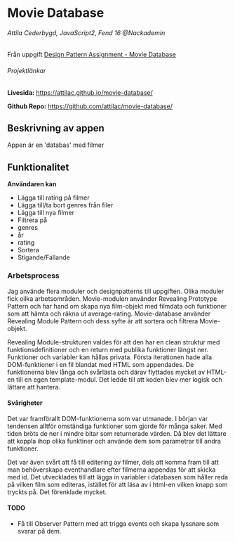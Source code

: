 # Movie Database
###### Attila Cederbygd, JavaScript2, Fend 16 @Nackademin

Från uppgift [Design Pattern Assignment - Movie Database](https://github.com/FEND16/javascript2/blob/master/assignment_design_pattern.md)

###### Projektlänkar
**Livesida:** https://attilac.github.io/movie-database/

**Github Repo:** https://github.com/attilac/movie-database/

## Beskrivning av appen
Appen är en 'databas' med filmer

## Funktionalitet
**Användaren kan**
* Lägga till rating på filmer
* Lägga till/ta bort genres från filer
* Lägga till nya filmer
* Filtrera på
 * genres
 * år
 * rating
* Sortera
 * Stigande/Fallande

### Arbetsprocess
Jag använde flera moduler och designpatterns till uppgiften. Olika moduler fick oilka arbetsområden. Movie-modulen använder Revealing Prototype Pattern och har hand om skapa nya film-objekt med filmdata och funktioner som att hämta och räkna ut average-rating. Movie-database använder Revealing Module Pattern och dess syfte är att sortera och filtrera Movie-objekt. 

Revealing Module-strukturen valdes för att den har en clean struktur med funktionsdefinitioner och en return med publika funktioner längst ner. Funktioner och variabler kan hållas privata. Första iterationen hade alla DOM-funktioner i en fil blandat med HTML som appendades. De funktionerna blev långa och svårlästa och därav flyttades mycket av HTML-en till en egen template-modul. Det ledde till att koden blev mer logisk och lättare att hantera.

#### Svårigheter
Det var framförallt DOM-funktionerna som var utmanade. I början var tendensen alltför omständiga funktioner som gjorde för många saker. Med tiden bröts de ner i mindre bitar som returnerade värden. Då blev det lättare att koppla ihop olika funktiner och använde dem som parametrar till andra funktioner. 

Det var även svårt att få till editering av filmer, dels att komma fram till att man behöverskapa eventhandlare efter filmerna appendas för att skicka med id. Det utvecklades till att lägga in variabler i databasen som håller reda på vilken film som editeras, istället för att läsa av i html-en vilken knapp som tryckts på. Det förenklade mycket.

#### TODO
* Få till Observer Pattern med att trigga events och skapa lyssnare som svarar på dem.









